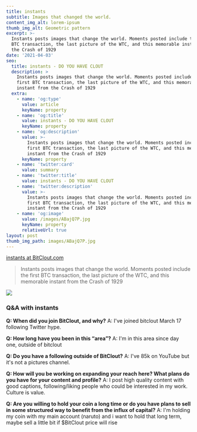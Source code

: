 ```yaml
---
title: instants
subtitle: Images that changed the world.
content_img_alt: lorem-ipsum
thumb_img_alt: Geometric pattern
excerpt: >-
  Instants posts images that change the world. Moments posted include the first
  BTC transaction, the last picture of the WTC, and this memorable instant from
  the Crash of 1929
date: '2021-04-03'
seo:
  title: instants - DO YOU HAVE CLOUT
  description: >
    Instants posts images that change the world. Moments posted include the
    first BTC transaction, the last picture of the WTC, and this memorable
    instant from the Crash of 1929
  extra:
    - name: 'og:type'
      value: article
      keyName: property
    - name: 'og:title'
      value: instants - DO YOU HAVE CLOUT
      keyName: property
    - name: 'og:description'
      value: >-
        Instants posts images that change the world. Moments posted include the
        first BTC transaction, the last picture of the WTC, and this memorable
        instant from the Crash of 1929
      keyName: property
    - name: 'twitter:card'
      value: summary
    - name: 'twitter:title'
      value: instants - DO YOU HAVE CLOUT
    - name: 'twitter:description'
      value: >-
        Instants posts images that change the world. Moments posted include the
        first BTC transaction, the last picture of the WTC, and this memorable
        instant from the Crash of 1929
    - name: 'og:image'
      value: /images/ABajQ7P.jpg
      keyName: property
      relativeUrl: true
layout: post
thumb_img_path: images/ABajQ7P.jpg
---
```

[instants at BitClout.com](https://bitclout.com/u/instants)

> Instants posts images that change the world. Moments posted include the first BTC transaction, the last picture of the WTC, and this memorable instant from the Crash of 1929

![](/images/ABajQ7P.jpg)

### Q\&A with instants

**Q: When did you join BitClout, and why?**
A: I've joined bitclout March 17 following Twitter hype.

**Q: How long have you been in this “area”?**
A: I'm in this area since day one, outside of bitclout

**Q: Do you have a following outside of BitClout?**
A: I've 85k on YouTube but it's not a pictures channel.

**Q: How will you be working on expanding your reach here? What plans do you have for your content and profile?**
A: I post high quality content with good captions, following/liking people who could be interested in my work. Culture is value.

**Q: Are you willing to hold your coin a long time or do you have plans to sell in some structured way to benefit from the influx of capital?**
A: I'm holding my coin with my main account (naruto) and i want to hold that long term, maybe sell a little bit if $BitClout price will rise





